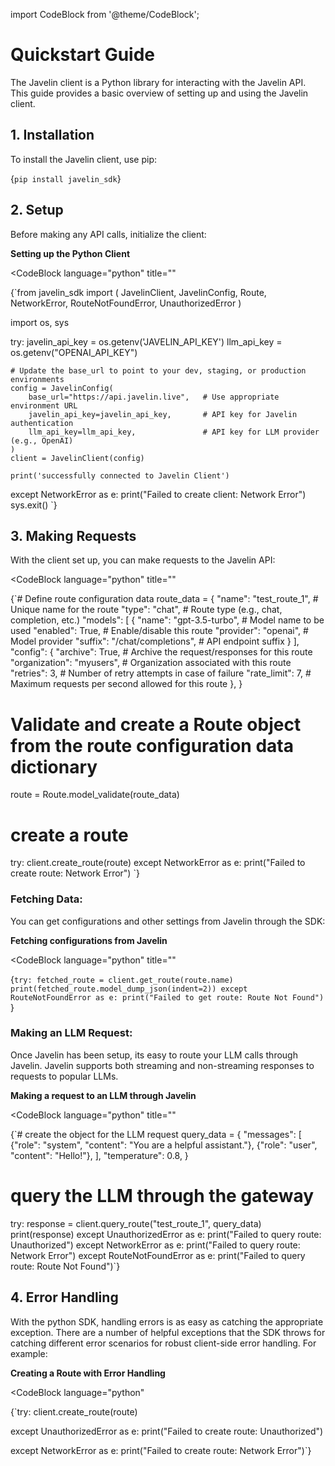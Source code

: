import CodeBlock from '@theme/CodeBlock';

# Quickstart Guide

The Javelin client is a Python library for interacting with the Javelin API. This guide provides a basic overview of setting up and using the Javelin client.

## 1. Installation

To install the Javelin client, use pip:

<CodeBlock
  language="python"
  title="">
  {`pip install javelin_sdk`}
</CodeBlock>

## 2. Setup

Before making any API calls, initialize the client:

**Setting up the Python Client**

<CodeBlock
language="python"
title=""
>
{`from javelin_sdk import (
    JavelinClient,
    JavelinConfig,
    Route,
    NetworkError,
    RouteNotFoundError,
    UnauthorizedError
)

import os, sys

try:
    javelin_api_key = os.getenv('JAVELIN_API_KEY')
    llm_api_key = os.getenv("OPENAI_API_KEY")

    # Update the base_url to point to your dev, staging, or production environments
    config = JavelinConfig(
        base_url="https://api.javelin.live",   # Use appropriate environment URL
        javelin_api_key=javelin_api_key,       # API key for Javelin authentication
        llm_api_key=llm_api_key,               # API key for LLM provider (e.g., OpenAI)   
    )
    client = JavelinClient(config)

    print('successfully connected to Javelin Client')

except NetworkError as e:
    print("Failed to create client: Network Error")
    sys.exit()
`}
</CodeBlock>

## 3. Making Requests

With the client set up, you can make requests to the Javelin API:

<CodeBlock
language="python"
title=""
>
{`# Define route configuration data
route_data = {
    "name": "test_route_1",                   # Unique name for the route
    "type": "chat",                           # Route type (e.g., chat, completion, etc.)
    "models": [
        {
            "name": "gpt-3.5-turbo",          # Model name to be used
            "enabled": True,                  # Enable/disable this route
            "provider": "openai",             # Model provider
            "suffix": "/chat/completions",    # API endpoint suffix
        }
    ],
    "config": {
        "archive": True,                      # Archive the request/responses for this route
        "organization": "myusers",            # Organization associated with this route
        "retries": 3,                         # Number of retry attempts in case of failure
        "rate_limit": 7,                      # Maximum requests per second allowed for this route
    },
}

# Validate and create a Route object from the route configuration data dictionary
route = Route.model_validate(route_data)

# create a route
try:
    client.create_route(route)
except NetworkError as e:
    print("Failed to create route: Network Error")
`}
</CodeBlock>

### Fetching Data:

You can get configurations and other settings from Javelin through the SDK:

**Fetching configurations from Javelin**

<CodeBlock
language="python"
title=""
>
{`try:
    fetched_route = client.get_route(route.name)
    print(fetched_route.model_dump_json(indent=2))
except RouteNotFoundError as e:
    print("Failed to get route: Route Not Found")
`}
</CodeBlock>

### Making an LLM Request:

Once Javelin has been setup, its easy to route your LLM calls through Javelin. Javelin supports both streaming and non-streaming responses to requests to popular LLMs.

**Making a request to an LLM through Javelin**

<CodeBlock
language="python"
title=""
>
{`# create the object for the LLM request
query_data = {
    "messages": [
        {"role": "system", "content": "You are a helpful assistant."},
        {"role": "user", "content": "Hello!"},
    ],
    "temperature": 0.8,
}

# query the LLM through the gateway
try:
    response = client.query_route("test_route_1", query_data)
    print(response)
except UnauthorizedError as e:
    print("Failed to query route: Unauthorized")
except NetworkError as e:
    print("Failed to query route: Network Error")
except RouteNotFoundError as e:
    print("Failed to query route: Route Not Found")`}
</CodeBlock>

## 4. Error Handling

With the python SDK, handling errors is as easy as catching the appropriate exception. There are a number of helpful exceptions that the SDK throws for catching different error scenarios for robust client-side error handling. For example:

**Creating a Route with Error Handling**

<CodeBlock
language="python"
>
{`try:
    client.create_route(route)

except UnauthorizedError as e:
    print("Failed to create route: Unauthorized")

except NetworkError as e:
    print("Failed to create route: Network Error")`}
</CodeBlock>
